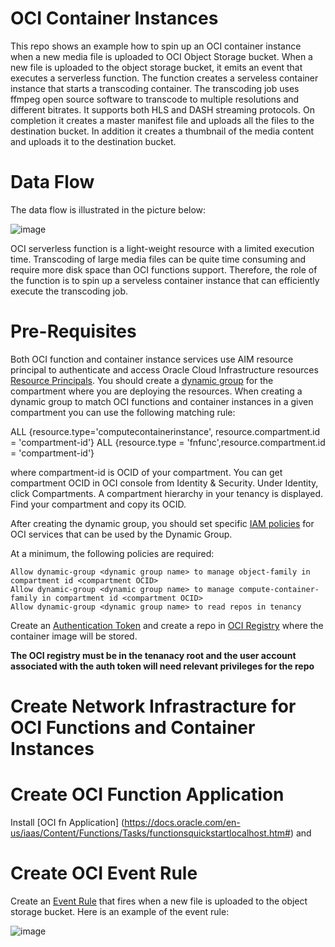 # OCI Container Instances
This repo shows an example how to spin up an OCI container instance when a new media file is uploaded to OCI Object Storage bucket. When a new file is uploaded to the object storage bucket, it emits an event that executes a serverless function. The function creates a serveless container instance that starts a transcoding container. The transcoding job uses ffmpeg open source software to transcode to multiple resolutions and different bitrates. It supports both HLS and DASH streaming protocols. On completion it creates a master manifest file and uploads all the files to the destination bucket. In addition it creates a thumbnail of the media content and uploads it to the destination bucket. 

# Data Flow
The data flow is illustrated in the picture below:

![image](https://github.com/mprestin77/oci-container-instances/assets/54962742/028cb8b2-c1b3-49df-a87a-d5a79e0c9536)

OCI serverless function is a light-weight resource with a limited execution time. Transcoding of large media files can be quite time consuming and require more disk space than OCI functions support. Therefore, the role of the function is to spin up a serveless container instance that can efficiently execute the transcoding job. 

# Pre-Requisites

Both OCI function and container instance services use AIM resource principal to authenticate and access Oracle Cloud Infrastructure resources [Resource Principals](https://docs.oracle.com/en-us/iaas/Content/Identity/Tasks/callingservicesfrominstances.htm).  You should create a [dynamic group](https://docs.oracle.com/en-us/iaas/Content/Identity/Tasks/managingdynamicgroups.htm) for the compartment where you are deploying the resources. When creating a dynamic group to match OCI functions and container instances in a given compartment you can use the following matching rule:

  ALL {resource.type='computecontainerinstance', resource.compartment.id = 'compartment-id'}
  ALL {resource.type = 'fnfunc',resource.compartment.id = 'compartment-id'}

where compartment-id is OCID of your compartment. You can get compartment OCID in OCI console from Identity & Security. Under Identity, click Compartments. A compartment hierarchy in your tenancy is displayed. Find your compartment and copy its OCID.

After creating the dynamic group, you should set specific [IAM policies](https://docs.oracle.com/en-us/iaas/Content/Identity/Reference/policyreference.htm) for OCI services that can be used by the Dynamic Group. 

At a minimum, the following policies are required:

    Allow dynamic-group <dynamic group name> to manage object-family in compartment id <compartment OCID>
    Allow dynamic-group <dynamic group name> to manage compute-container-family in compartment id <compartment OCID>
    Allow dynamic-group <dynamic group name> to read repos in tenancy
  

Create an [Authentication Token](https://docs.oracle.com/en-us/iaas/Content/Identity/Tasks/managingcredentials.htm#create_swift_password) and create a repo in [OCI Registry](https://docs.oracle.com/en-us/iaas/Content/Registry/Concepts/registryoverview.htm) where the container image will be stored.

**The OCI registry must be in the tenanacy root and the user account associated with the auth token will need relevant privileges for the repo**

# Create Network Infrastracture for OCI Functions and Container Instances

# Create OCI Function Application

Install [OCI fn Application] (https://docs.oracle.com/en-us/iaas/Content/Functions/Tasks/functionsquickstartlocalhost.htm#) and 

# Create OCI Event Rule

Create an [Event Rule](https://docs.oracle.com/en-us/iaas/Content/Events/Task/create-events-rule.htm#top) that fires when a new file is uploaded to the object storage bucket. Here is an example of the event rule:

![image](https://github.com/mprestin77/oci-container-instances/assets/54962742/58272778-6ad1-44f1-9980-9f7b8a6d8c35)



